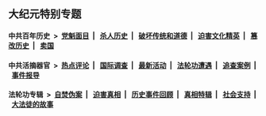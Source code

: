 ## 大纪元特别专题

#### 中共百年历史 &nbsp;>&nbsp; [党魁面目](indexes/nf1176107/README.md?01180430) &nbsp;| &nbsp; [杀人历史](indexes/nf1176106/README.md?01180430) &nbsp;| &nbsp; [破坏传统和道德](indexes/nf1176106/README.md?01180430) &nbsp;| &nbsp; [迫害文化精英](indexes/nf1176111/README.md?01180430) &nbsp;| &nbsp; [篡改历史](indexes/nf1176115/README.md?01180430) &nbsp;| &nbsp; [卖国](indexes/nf1176117/README.md?01180430) 

#### 中共活摘器官 &nbsp;>&nbsp; [热点评论](indexes/nf5879/README.md?01180430) &nbsp;| &nbsp; [国际调查](indexes/nf5947/README.md?01180430) &nbsp;| &nbsp; [最新活动](indexes/nf5883/README.md?01180430) &nbsp;| &nbsp; [法轮功遭遇](indexes/nf5881/README.md?01180430) &nbsp;| &nbsp; [追查案例](indexes/nf5880/README.md?01180430) &nbsp;| &nbsp; [事件报导](indexes/nf5877/README.md?01180430) 

#### 法轮功专辑 &nbsp;>&nbsp; [自焚伪案](indexes/nf5562/README.md?01180430) &nbsp;| &nbsp; [迫害真相](indexes/nf4379/README.md?01180430) &nbsp;| &nbsp; [历史事件回顾](indexes/nf5793/README.md?01180430) &nbsp;| &nbsp; [真相特辑](indexes/nf4389/README.md?01180430) &nbsp;| &nbsp; [社会支持](indexes/nf4386/README.md?01180430) &nbsp;| &nbsp; [大法徒的故事](indexes/nf1147481/README.md?01180430) 


